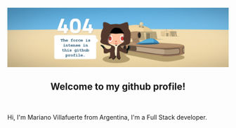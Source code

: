 <code><img  src="https://github.com/nitovill/nitovill/blob/main/Imagen1.png"></code>

<h2 align="center"> Welcome to my github profile!  </h2>

<br>

Hi, I'm Mariano Villafuerte from Argentina, I'm a Full Stack developer.

<!--
**nitovill/nitovill** is a ✨ _special_ ✨ repository because its `README.md` (this file) appears on your GitHub profile.

Here are some ideas to get you started:

- 🔭 I’m currently working on ...
- 🌱 I’m currently learning ...
- 👯 I’m looking to collaborate on ...
- 🤔 I’m looking for help with ...
- 💬 Ask me about ...
- 📫 How to reach me: ...
- 😄 Pronouns: ...
- ⚡ Fun fact: ...
  -->
